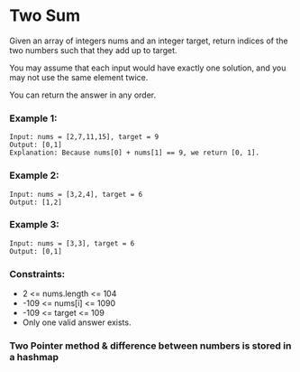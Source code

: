 # Two Sum

Given an array of integers nums and an integer target, return indices of the two numbers such that they add up to target.

You may assume that each input would have exactly one solution, and you may not use the same element twice.

You can return the answer in any order.

 

### Example 1:
    Input: nums = [2,7,11,15], target = 9
    Output: [0,1]
    Explanation: Because nums[0] + nums[1] == 9, we return [0, 1].

### Example 2:
    Input: nums = [3,2,4], target = 6
    Output: [1,2]

### Example 3:
    Input: nums = [3,3], target = 6
    Output: [0,1]
 

### Constraints:
- 2 <= nums.length <= 104
- -109 <= nums[i] <= 1090
- -109 <= target <= 109
- Only one valid answer exists.

### Two Pointer method & difference between numbers is stored in a hashmap